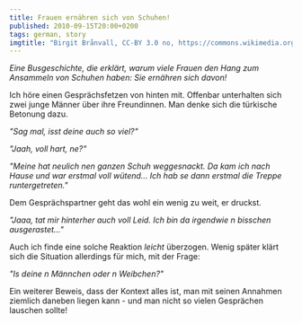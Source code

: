 ```yaml
---
title: Frauen ernähren sich von Schuhen!
published: 2010-09-15T20:00+0200
tags: german, story
imgtitle: "Birgit Brånvall, CC-BY 3.0 no, https://commons.wikimedia.org/wiki/File:Skor_från_1700-_till_1960-talet_-_Nordiska_Museet_-_NMA.0056302.jpg"
---
```


*Eine Busgeschichte, die erklärt, warum viele Frauen den Hang zum Ansammeln von Schuhen haben: Sie ernähren sich davon!*

Ich höre einen Gesprächsfetzen von hinten mit. Offenbar unterhalten sich zwei junge Männer über ihre Freundinnen. Man denke sich die türkische Betonung dazu.

*"Sag mal, isst deine auch so viel?"*

*"Jaah, voll hart, ne?"*

*"Meine hat neulich nen ganzen Schuh weggesnackt. Da kam ich nach Hause und war erstmal voll wütend... Ich hab se dann erstmal die Treppe runtergetreten."*

Dem Gesprächspartner geht das wohl ein wenig zu weit, er druckst.

*"Jaaa, tat mir hinterher auch voll Leid. Ich bin da irgendwie n bisschen ausgerastet..."*

Auch ich finde eine solche Reaktion *leicht* überzogen. Wenig später klärt sich die Situation allerdings für mich, mit der Frage:

*"Is deine n Männchen oder n Weibchen?"*

Ein weiterer Beweis, dass der Kontext alles ist, man mit seinen Annahmen ziemlich daneben liegen kann - und man nicht so vielen Gesprächen lauschen sollte!
